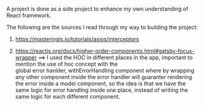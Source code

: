 A project is done as a side project to enhance my own understanding of React framework. 



The following are the sources I read through my way to building the project: 

1. https://masteringjs.io/tutorials/axios/interceptors 

2. https://reactjs.org/docs/higher-order-components.html#gatsby-focus-wrapper  ==> 
	I used the HOC in different places in the app, important to mention the use of hoc concept with the  	 
	global error hanlder, withErrorHandling component where by wrapping any other component inside 
	the error handler will guaranter rendering the error inside a model component, so the idea is that we have 
	the same logic for error handling inside one place, instead of writing the same logic for each different 
	component. 

